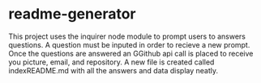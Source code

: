 # readme-generator
This project uses the inquirer node module to prompt users to answers questions. A question must be inputed in order to recieve a new prompt. Once the questions are answered an GGithub api call is placed to receive you picture, email, and repository. A new file is created called indexREADME.md with all the answers and data display neatly. 
